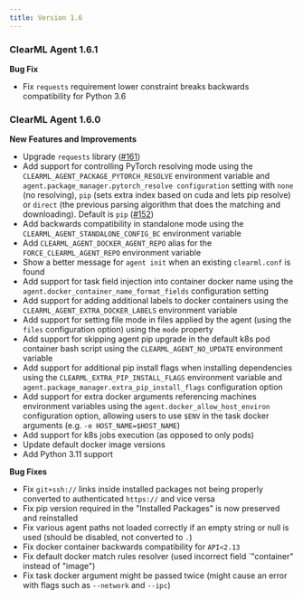 ```yaml
---
title: Version 1.6
---
```


### ClearML Agent 1.6.1

**Bug Fix**
* Fix `requests` requirement lower constraint breaks backwards compatibility for Python 3.6

### ClearML Agent 1.6.0

**New Features and Improvements**
* Upgrade `requests` library ([#161](https://github.com/clearml/clearml-agent/issues/161))
* Add support for controlling PyTorch resolving mode using the `CLEARML_AGENT_PACKAGE_PYTORCH_RESOLVE` environment 
variable and `agent.package_manager.pytorch_resolve configuration` setting with `none` (no resolving), `pip` (sets extra 
index based on cuda and lets pip resolve) or `direct` (the previous parsing algorithm that does the matching and downloading). Default is `pip` ([#152](https://github.com/clearml/clearml-agent/issues/152))
* Add backwards compatibility in standalone mode using the `CLEARML_AGENT_STANDALONE_CONFIG_BC` environment variable
* Add `CLEARML_AGENT_DOCKER_AGENT_REPO` alias for the `FORCE_CLEARML_AGENT_REPO` environment variable
* Show a better message for `agent init` when an existing `clearml.conf` is found
* Add support for task field injection into container docker name using the `agent.docker_container_name_format_fields` 
configuration setting
* Add support for adding additional labels to docker containers using the `CLEARML_AGENT_EXTRA_DOCKER_LABELS` environment variable
* Add support for setting file mode in files applied by the agent (using the `files` configuration option) using the 
`mode` property
* Add support for skipping agent pip upgrade in the default k8s pod container bash script using the `CLEARML_AGENT_NO_UPDATE` environment variable
* Add support for additional pip install flags when installing dependencies using the `CLEARML_EXTRA_PIP_INSTALL_FLAGS` 
environment variable and `agent.package_manager.extra_pip_install_flags` configuration option
* Add support for extra docker arguments referencing machines environment variables using the `agent.docker_allow_host_environ` 
configuration option, allowing users to use `$ENV` in the task docker arguments (e.g. `-e HOST_NAME=$HOST_NAME`)
* Add support for k8s jobs execution (as opposed to only pods)
* Update default docker image versions
* Add Python 3.11 support

**Bug Fixes**
* Fix `git+ssh://` links inside installed packages not being properly converted to authenticated `https://` and vice versa
* Fix pip version required in the "Installed Packages" is now preserved and reinstalled
* Fix various agent paths not loaded correctly if an empty string or null is used (should be disabled, not converted to `.`)
* Fix docker container backwards compatibility for `API<2.13`
* Fix default docker match rules resolver (used incorrect field `"container" instead of "image")
* Fix task docker argument might be passed twice (might cause an error with flags such as `--network` and `--ipc`)
